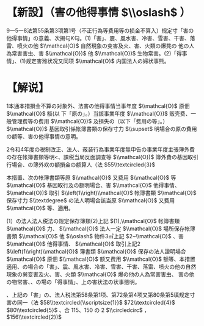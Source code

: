 # 【新設】（害の他得事情 $\\oslash$ ）

9一5一8法第55条第3项第1号（不正行為等费用等の损金不算入）规定寸「害の他得事情」の意義、次揭句K句。(1)「害」、震、風水害、冷害、雪害、干害、落雷、喷火の他 $\\mathcal{O}$ 自然現象の变害及火、害、火類の爆凳の 他の人為常害害虫、害 $\\mathcal{O})$ 他 $\\mathcal{O})$ 生物常害。(2)「得事情」、(1)规定害潍状况又同项 $\\mathcal{O}$ 内国法人の婦状事熊。

# 【解说】

1本通本措損金不算の对象外、法害の他得事情当事年度 $\\mathcal{O}$ 原佃 $\\mathcal{O}$ 额(以 下「原の」。）当該事業年度 $\\mathcal{O})$ 贩壳费、一般管理费等の费用 $\\mathcal{O})$ 及損失の（以下「费用の等」。） $\\mathcal{O})$ 基因取引係帐簿書類の保存寸力 $\\supset$ 明場合の原の費用の额等、害の他得事情の意明。

2令和4年度の税制改正、法人、蔽装行為事業年度無申告の事業年度主張簿外費の存在帐簿書類等明<、課税当局反面調查等 $\\mathcal{O})$ 簿外費の基因取引行場合、の簿外欢の额損金の额算人（法 $55\\textcircled{3}$

本措置、次の帐簿書類等原 $\\mathcal{O}$ 又费用 $\\mathcal{O}$ 等 $\\mathcal{O}$ 基因取行及の额明場合、害 $\\mathcal{O}$ 他得事情、 $\\mathcal{O})$ 取引 $\\left(1\\right)\\mathcal{O}$ 帐簿書類 $\\mathcal{O}$ 保存寸力 $\\textdegree$ の法人明場合該当原 $\\mathcal{O}$ 又费用 $\\mathcal{O}$ 等、適用。

(1）の法人法人税法の规定保存簿類(2)上記 $(1),\\mathcal{O}$ 帐簿書類 $\\mathcal{O}$ 力、 $\\mathcal{O}$ 法人一定 $\\mathcal{O}$ 場所保存帐簿書類 $\\mathcal{O}$ 他 $\\oslash$ 物件3㎡上記 $2~\\mathcal{O}$ 、害 $\\mathcal{O}$ 他得事情、 $\\mathcal{O}$ 取引上記2 $\\left(1\\right)\\mathcal{O}$ 簿書類 $\\mathcal{O}$ 保存の法人證明場合 $\\mathcal{O}$ 原佃 $\\mathcal{O}$ 额又费用 $\\mathcal{O}$ 额等、本措置適用、の場合の「害」、震、風水害、冷害、雪害、干害、落雷、喷火の他の自然現象の巽变害及火、害、火類 $\\mathcal{O}$ 爆の他の人為常害害虫、 害の他の物常害、、の場の「得事情」、上の害状法の状事態明。

、上記の「害」の、法人税法第58条第1项、第72条第4项又第80条第5填规定寸害の同一（法 $58\\textcircled{\\scriptsize{1}}$ $72\\textcircled{4}$ $80\\textcircled{5}$ 、合 115、150 の 2 $\\circledcirc$ ， $156\\textcircled{2})$